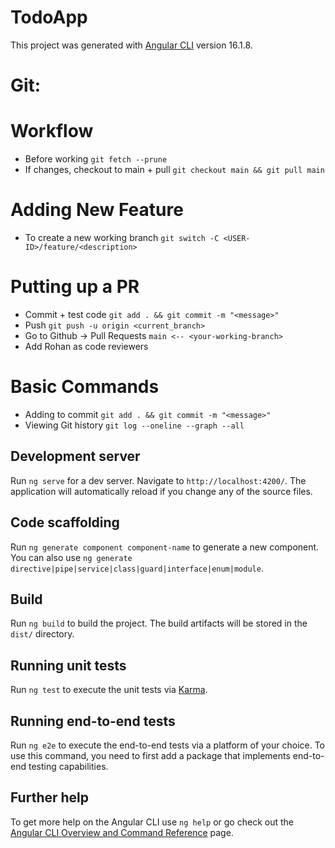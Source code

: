 # TodoApp

This project was generated with [Angular CLI](https://github.com/angular/angular-cli) version 16.1.8.

# Git: 
# Workflow
- Before working `git fetch --prune`
- If changes, checkout to main + pull `git checkout main && git pull main`

# Adding New Feature
- To create a new working branch `git switch -C <USER-ID>/feature/<description>`

# Putting up a PR
- Commit + test code `git add . && git commit -m "<message>"`
- Push `git push -u origin <current_branch>`
- Go to Github -> Pull Requests `main <-- <your-working-branch>`
- Add Rohan as code reviewers

# Basic Commands
- Adding to commit `git add . && git commit -m "<message>"`
- Viewing Git history `git log --oneline --graph --all`

## Development server

Run `ng serve` for a dev server. Navigate to `http://localhost:4200/`. The application will automatically reload if you change any of the source files.

## Code scaffolding

Run `ng generate component component-name` to generate a new component. You can also use `ng generate directive|pipe|service|class|guard|interface|enum|module`.

## Build

Run `ng build` to build the project. The build artifacts will be stored in the `dist/` directory.

## Running unit tests

Run `ng test` to execute the unit tests via [Karma](https://karma-runner.github.io).

## Running end-to-end tests

Run `ng e2e` to execute the end-to-end tests via a platform of your choice. To use this command, you need to first add a package that implements end-to-end testing capabilities.

## Further help

To get more help on the Angular CLI use `ng help` or go check out the [Angular CLI Overview and Command Reference](https://angular.io/cli) page.
